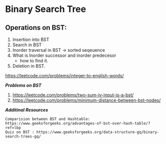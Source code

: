 # Binary Search Tree
## Operations on BST:
1. Insertion into BST 
2. Search in BST
3. Inorder traversal in BST -> sorted seqeuence
4. What is Inorder successor and inorder predecesor
   - how to find it.
5. Deletion in BST.


https://leetcode.com/problems/integer-to-english-words/

***Problems on BST***
1. https://leetcode.com/problems/two-sum-iv-input-is-a-bst/ 
2. https://leetcode.com/problems/minimum-distance-between-bst-nodes/



***Additinal Resources***
```
Comparision between BST and Hashtable: https://www.geeksforgeeks.org/advantages-of-bst-over-hash-table/?ref=lbp
Quiz on BST : https://www.geeksforgeeks.org/data-structure-gq/binary-search-trees-gq/
```
